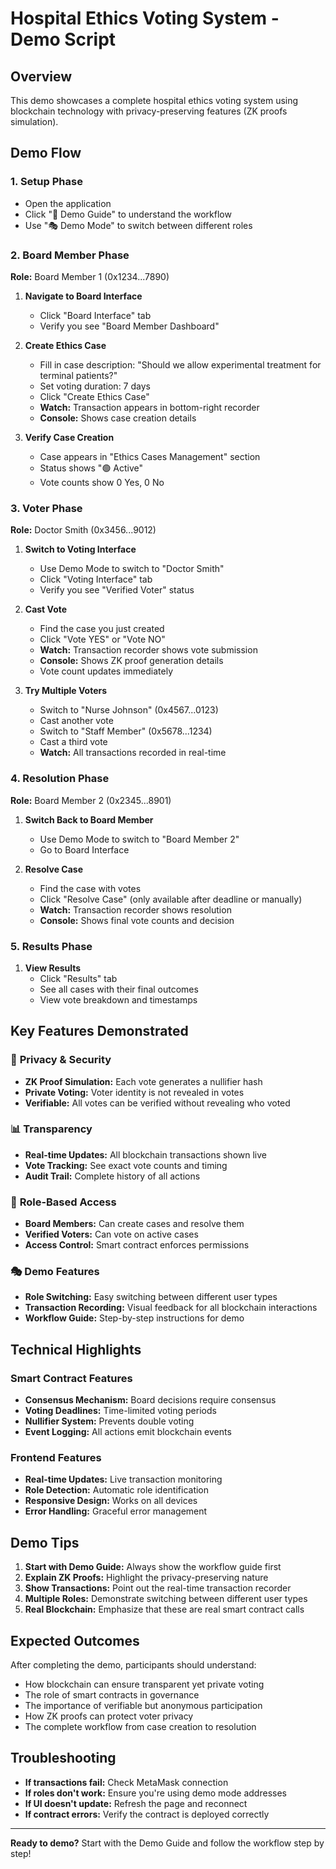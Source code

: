 # Hospital Ethics Voting System - Demo Script

## Overview
This demo showcases a complete hospital ethics voting system using blockchain technology with privacy-preserving features (ZK proofs simulation).

## Demo Flow

### 1. **Setup Phase**
- Open the application
- Click "📖 Demo Guide" to understand the workflow
- Use "🎭 Demo Mode" to switch between different roles

### 2. **Board Member Phase** 
**Role:** Board Member 1 (0x1234...7890)

1. **Navigate to Board Interface**
   - Click "Board Interface" tab
   - Verify you see "Board Member Dashboard"

2. **Create Ethics Case**
   - Fill in case description: "Should we allow experimental treatment for terminal patients?"
   - Set voting duration: 7 days
   - Click "Create Ethics Case"
   - **Watch:** Transaction appears in bottom-right recorder
   - **Console:** Shows case creation details

3. **Verify Case Creation**
   - Case appears in "Ethics Cases Management" section
   - Status shows "🟢 Active"
   - Vote counts show 0 Yes, 0 No

### 3. **Voter Phase**
**Role:** Doctor Smith (0x3456...9012)

1. **Switch to Voting Interface**
   - Use Demo Mode to switch to "Doctor Smith"
   - Click "Voting Interface" tab
   - Verify you see "Verified Voter" status

2. **Cast Vote**
   - Find the case you just created
   - Click "Vote YES" or "Vote NO"
   - **Watch:** Transaction recorder shows vote submission
   - **Console:** Shows ZK proof generation details
   - Vote count updates immediately

3. **Try Multiple Voters**
   - Switch to "Nurse Johnson" (0x4567...0123)
   - Cast another vote
   - Switch to "Staff Member" (0x5678...1234)
   - Cast a third vote
   - **Watch:** All transactions recorded in real-time

### 4. **Resolution Phase**
**Role:** Board Member 2 (0x2345...8901)

1. **Switch Back to Board Member**
   - Use Demo Mode to switch to "Board Member 2"
   - Go to Board Interface

2. **Resolve Case**
   - Find the case with votes
   - Click "Resolve Case" (only available after deadline or manually)
   - **Watch:** Transaction recorder shows resolution
   - **Console:** Shows final vote counts and decision

### 5. **Results Phase**
1. **View Results**
   - Click "Results" tab
   - See all cases with their final outcomes
   - View vote breakdown and timestamps

## Key Features Demonstrated

### 🔐 **Privacy & Security**
- **ZK Proof Simulation:** Each vote generates a nullifier hash
- **Private Voting:** Voter identity is not revealed in votes
- **Verifiable:** All votes can be verified without revealing who voted

### 📊 **Transparency**
- **Real-time Updates:** All blockchain transactions shown live
- **Vote Tracking:** See exact vote counts and timing
- **Audit Trail:** Complete history of all actions

### 👥 **Role-Based Access**
- **Board Members:** Can create cases and resolve them
- **Verified Voters:** Can vote on active cases
- **Access Control:** Smart contract enforces permissions

### 🎭 **Demo Features**
- **Role Switching:** Easy switching between different user types
- **Transaction Recording:** Visual feedback for all blockchain interactions
- **Workflow Guide:** Step-by-step instructions for demo

## Technical Highlights

### Smart Contract Features
- **Consensus Mechanism:** Board decisions require consensus
- **Voting Deadlines:** Time-limited voting periods
- **Nullifier System:** Prevents double voting
- **Event Logging:** All actions emit blockchain events

### Frontend Features
- **Real-time Updates:** Live transaction monitoring
- **Role Detection:** Automatic role identification
- **Responsive Design:** Works on all devices
- **Error Handling:** Graceful error management

## Demo Tips

1. **Start with Demo Guide:** Always show the workflow guide first
2. **Explain ZK Proofs:** Highlight the privacy-preserving nature
3. **Show Transactions:** Point out the real-time transaction recorder
4. **Multiple Roles:** Demonstrate switching between different user types
5. **Real Blockchain:** Emphasize that these are real smart contract calls

## Expected Outcomes

After completing the demo, participants should understand:
- How blockchain can ensure transparent yet private voting
- The role of smart contracts in governance
- The importance of verifiable but anonymous participation
- How ZK proofs can protect voter privacy
- The complete workflow from case creation to resolution

## Troubleshooting

- **If transactions fail:** Check MetaMask connection
- **If roles don't work:** Ensure you're using demo mode addresses
- **If UI doesn't update:** Refresh the page and reconnect
- **If contract errors:** Verify the contract is deployed correctly

---

**Ready to demo?** Start with the Demo Guide and follow the workflow step by step!
